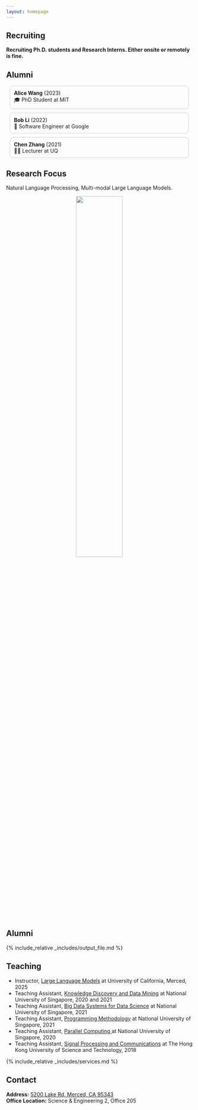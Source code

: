 ```yaml
---
layout: homepage
---
```


## Recruiting

**Recruiting Ph.D. students and Research Interns. Either onsite or remotely is fine.**<br>

## Alumni

<div style="border:1px solid #ccc; border-radius:8px; padding:10px; margin:10px;">
  <b>Alice Wang</b> (2023)<br>
  🎓 PhD Student at MIT
</div>

<div style="border:1px solid #ccc; border-radius:8px; padding:10px; margin:10px;">
  <b>Bob Li</b> (2022)<br>
  💼 Software Engineer at Google
</div>

<div style="border:1px solid #ccc; border-radius:8px; padding:10px; margin:10px;">
  <b>Chen Zhang</b> (2021)<br>
  👩‍🏫 Lecturer at UQ
</div>



## Research Focus

Natural Language Processing, Multi-modal Large Language Models.<br> 

<p align="center">
<img src='person_logo.png' width = "50%">
</p>

## Alumni

{% include_relative _includes/output_file.md %}


## Teaching
- Instructor, [Large Language Models](https://wangywust.github.io/llm-course-2025) at University of California, Merced, 2025
- Teaching Assistant, [Knowledge Discovery and Data Mining](https://nusmods.com/modules/CS5228/knowledge-discovery-and-data-mining) at National University of Singapore, 2020 and 2021
- Teaching Assistant, [Big Data Systems for Data Science](https://nusmods.com/modules/CS5228/knowledge-discovery-and-data-mining) at National University of Singapore, 2021
- Teaching Assistant, [Programming Methodology](https://nusmods.com/modules/CS5228/knowledge-discovery-and-data-mining) at National University of Singapore, 2021
- Teaching Assistant, [Parallel Computing ](https://nusmods.com/modules/CS3210/parallel-computing) at National University of Singapore, 2020
- Teaching Assistant, [Signal Processing and Communications](https://nusmods.com/modules/CS5228/knowledge-discovery-and-data-mining) at The Hong Kong University of Science and Technology, 2018

{% include_relative _includes/services.md %}

## Contact
**Address:** [5200 Lake Rd, Merced, CA 95343](https://g.co/kgs/4tVi9BQ)
<br>
**Office Location:**  Science & Engineering 2, Office 205